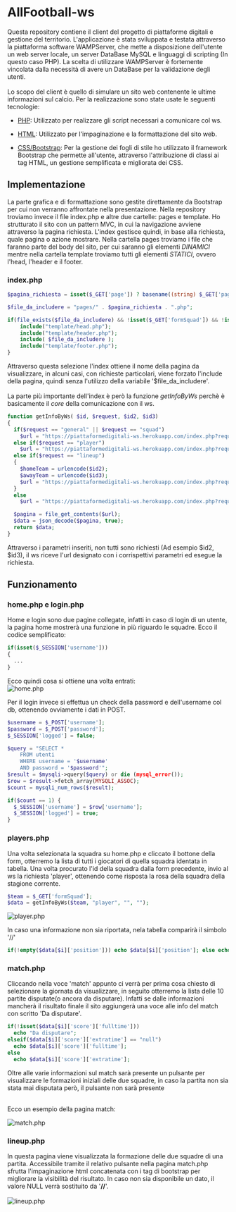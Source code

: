 # AllFootball-ws
Questa repository contiene il client del progetto di piattaforme digitali e gestione del territorio.
L'applicazione è stata sviluppata e testata attraverso la piattaforma software WAMPServer, che mette a disposizione dell'utente un web server locale, un server DataBase MySQL e linguaggi di scripting (In questo caso PHP). La scelta di utilizzare WAMPServer è fortemente vincolata dalla necessità di avere un DataBase per la validazione degli utenti. <br><br>
Lo scopo del client è quello di simulare un sito web contenente le ultime informazioni sul calcio. Per la realizzazione sono state usate le seguenti tecnologie:

  - [PHP](https://www.php.net/): Utilizzato per realizzare gli script necessari a comunicare col ws.

  - [HTML](https://it.wikipedia.org/wiki/HTML): Utilizzato per l'impaginazione e la formattazione del sito web.

  - [CSS/Bootstrap](https://getbootstrap.com/): Per la gestione dei fogli di stile ho utilizzato il framework Bootstrap che permette all'utente, attraverso l'attribuzione di classi ai tag HTML, un gestione semplificata e migliorata dei CSS.

## Implementazione
La parte grafica e di formattazione sono gestite direttamente da Bootstrap per cui non verranno affrontate nella presentazione.
Nella repository troviamo invece il file index.php e altre due cartelle: pages e template. Ho strutturato il sito con un pattern MVC, in cui la navigazione avviene attraverso la pagina richiesta. L'index gestisce quindi, in base alla richiesta, quale pagina o azione mostrare.
Nella cartella pages troviamo i file che faranno parte del body del sito, per cui saranno gli elementi <em>DINAMICI</em> mentre nella cartella
template troviamo tutti gli elementi <em>STATICI</em>, ovvero l'head, l'header e il footer.<br>

### index.php

```php
$pagina_richiesta = isset($_GET['page']) ? basename((string) $_GET['page']) : $pagina_di_default;

$file_da_includere = "pages/" . $pagina_richiesta . ".php";

if(file_exists($file_da_includere) && !isset($_GET['formSquad']) && !isset($_GET['fixId']) && !isset($_GET['daily_n'])){
    include("template/head.php");
    include("template/header.php");
    include( $file_da_includere );
    include("template/footer.php");
}
```

Attraverso questa selezione l'index ottiene il nome della pagina da visualizzare, in alcuni casi, con richieste particolari, viene forzato l'include della pagina, quindi senza l'utilizzo della variabile '$file_da_includere'.
<br><br>
La parte più importante dell'index è però la funzione <em>getInfoByWs</em> perchè è basicamente il <em>core</em> della comunicazione con il ws.
```php
function getInfoByWs( $id, $request, $id2, $id3)
{
  if($request == "general" || $request == "squad")
    $url = "https://piattaformedigitali-ws.herokuapp.com/index.php?request=". $request ."&league-id=". $id;
  else if($request == "player")
    $url = "https://piattaformedigitali-ws.herokuapp.com/index.php?request=player&team_id=". $id;
  else if($request == "lineup")
  {
    $homeTeam = urlencode($id2);
    $awayTeam = urlencode($id3);
    $url = "https://piattaformedigitali-ws.herokuapp.com/index.php?request=lineup&fix_id=". $id ."&home-team=". $homeTeam ."&away-team=". $awayTeam;
  }
  else
    $url = "https://piattaformedigitali-ws.herokuapp.com/index.php?request=roundfix&league-id=". $id ."&round=". $id2;

  $pagina = file_get_contents($url);
  $data = json_decode($pagina, true);
  return $data;
}
  ```
  Attraverso i parametri inseriti, non tutti sono richiesti (Ad esempio $id2, $id3), il ws riceve l'url designato con i corrispettivi parametri ed esegue la richiesta.

## Funzionamento
### home.php e login.php
  Home e login sono due pagine collegate, infatti in caso di login di un utente, la pagina home mostrerà una funzione in più riguardo le squadre. Ecco il codice semplificato:
  ```php
  if(isset($_SESSION['username']))
  {
    ...
  }
  ```
  Ecco quindi cosa si ottiene una volta entrati:<br>
![home.php](/image/home.png)


  Per il login invece si effettua un check della password e dell'username col db, ottenendo ovviamente i dati in POST.

  ```php
  $username = $_POST['username'];
  $password = $_POST['password'];
  $_SESSION['logged'] = false;

  $query = "SELECT *
      FROM utenti
      WHERE username = '$username'
      AND password = '$password'";
  $result = $mysqli->query($query) or die (mysql_error());
  $row = $result->fetch_array(MYSQLI_ASSOC);
  $count = mysqli_num_rows($result);

  if($count == 1) {
    $_SESSION['username'] = $row['username'];
    $_SESSION['logged'] = true;
  }
  ```
### players.php

  Una volta selezionata la squadra su home.php e cliccato il bottone della form, otterremo la lista di tutti i giocatori di quella squadra identata in tabella.
  Una volta procurato l'id della squadra dalla form precedente, invio al ws la richiesta 'player', ottenendo come risposta la rosa della squadra della stagione corrente.
  ```php
  $team = $_GET['formSquad'];
  $data = getInfoByWs($team, "player", "", "");
  ```
![player.php](/image/player.png)

  In caso una informazione non sia riportata, nela tabella comparirà il simbolo '//'
  ```php
  if(!empty($data[$i]['position'])) echo $data[$i]['position']; else echo "//"; echo "<br><br>"; // Posizione
  ```  

### match.php

  Cliccando nella voce 'match' appunto ci verrà per prima cosa chiesto di selezionare la giornata da visualizzare, in seguito otterremo la lista delle 10 partite disputate(o ancora da disputare). Infatti se dalle informazioni mancherà il risultato finale il sito aggiungerà una voce alle info del match con scritto 'Da disputare'.
  ```php
  if(!isset($data[$i]['score']['fulltime']))
    echo "Da disputare";
  elseif($data[$i]['score']['extratime'] == "null")
    echo $data[$i]['score']['fulltime'];
  else
    echo $data[$i]['score']['extratime'];
  ```  
  Oltre alle varie informazioni sul match sarà presente un pulsante per visualizzare le formazioni iniziali delle due squadre, in caso la partita non sia stata mai disputata però, il pulsante non sarà presente

  <br>
  Ecco un esempio della pagina match:

![match.php](/image/match.png)

### lineup.php

  In questa pagina viene visualizzata la formazione delle due squadre di una partita. Accessibile tramite il relativo pulsante nella pagina match.php sfrutta l'impaginazione html concatenata con i tag di bootstrap per migliorare la visibilità del risultato. In caso non sia disponibile un dato, il valore NULL verrà sostituito da '<b>//</b>'.<br><br>
![lineup.php](/image/lineup.png)

